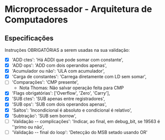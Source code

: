 # Microprocessador - Arquitetura de Computadores

## Especificações
Instruções OBRIGATÓRIAS a serem usadas na sua validação:
 - [x] 'ADD ctes': 'Há ADDI que pode somar com constante',
 - [x] 'ADD ops': 'ADD com dois operandos apenas',
 - [x] 'Acumulador ou não': 'ULA com acumulador',
 - [x] 'Carga de constantes': 'Carrega diretamente com LD sem somar',
 - [ ] 'Comparações': 'CMP presente',
    - Nota Thomas: Não salvar operação feita para CMP 
 - [x] 'Flags obrigatórias': ['Overflow', 'Zero', 'Carry'],
 - [x] 'SUB ctes': 'SUB apenas entre registradores',
 - [x] 'SUB ops': 'SUB com dois operandos apenas',
 - [x] 'Saltos': 'Incondicional é absoluto e condicional é relativo',
 - [x] 'Subtração': 'SUB sem borrow',
 - [ ] 'Validação -- complicações': 'Indicar, ao final, em debug_bit, se 19563 é ''primo ou não',
 - [ ] 'Validação -- final do loop': 'Detecção do MSB setado usando OR'
